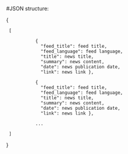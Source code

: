 #JSON structure:

{

     [
     
               {      
                 "feed_title": feed title,
                 "feed_language": feed language,            
                 "title": news title,
                 "summary": news content,
                 "date": news publication date,
                 "link": news link },
               
               {  
                 "feed_title": feed title,
                 "feed_language": feed language, 
                 "title": news title,
                 "summary": news content,
                 "date": news publication date,
                 "link": news link },

               ...
             
     ]
}